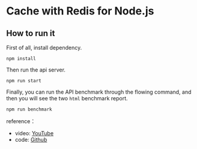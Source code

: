 # Cache with Redis for Node.js

## How to run it

First of all, install dependency.

`npm install`

Then run the api server.

`npm run start`

Finally, you can run the API benchmark through the flowing command, and then you will see the two `html` benchmark report.

`npm run benchmark`

reference：

- video: [YouTube](https://www.youtube.com/watch?v=oaJq1mQ3dFI&list=WL&index=3&t=421s)
- code: [Github](https://gist.github.com/bradtraversy/a9dedcdf4350fd417819ee6538482aae)
